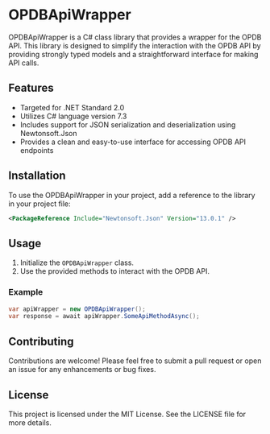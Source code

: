 # OPDBApiWrapper

OPDBApiWrapper is a C# class library that provides a wrapper for the OPDB API. This library is designed to simplify the interaction with the OPDB API by providing strongly typed models and a straightforward interface for making API calls.

## Features

- Targeted for .NET Standard 2.0
- Utilizes C# language version 7.3
- Includes support for JSON serialization and deserialization using Newtonsoft.Json
- Provides a clean and easy-to-use interface for accessing OPDB API endpoints

## Installation

To use the OPDBApiWrapper in your project, add a reference to the library in your project file:

```xml
<PackageReference Include="Newtonsoft.Json" Version="13.0.1" />
```

## Usage

1. Initialize the `OPDBApiWrapper` class.
2. Use the provided methods to interact with the OPDB API.

### Example

```csharp
var apiWrapper = new OPDBApiWrapper();
var response = await apiWrapper.SomeApiMethodAsync();
```

## Contributing

Contributions are welcome! Please feel free to submit a pull request or open an issue for any enhancements or bug fixes.

## License

This project is licensed under the MIT License. See the LICENSE file for more details.